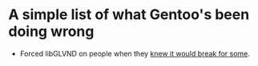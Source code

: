 # A simple list of what Gentoo's been doing wrong
+ Forced libGLVND on people when they [knew it would break for some](https://bugs.gentoo.org/728290#c1).
